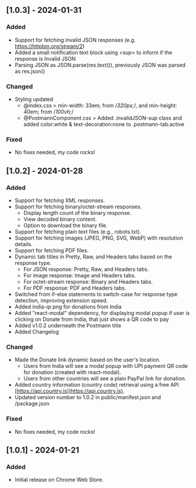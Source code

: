 ## [1.0.3] - 2024-01-31
### Added
- Support for fetching invalid JSON responses (e.g. https://httpbin.org/stream/2)
- Added a small notification text block using &lt;sup&gt; to inform if the response is Invalid JSON
- Parsing JSON as JSON.parse(res.text()), previously JSON was parsed as res.json()

### Changed
- Styling updated
  - @index.css > min-width: 33em; from /*320px;*/, and min-height: 40em; from /*100vh;*/
  - @PostmannComponent.css > Added .invalidJSON-sup class and added color:white & text-decoration:none to .postmann-tab.active

### Fixed
- No fixes needed, my code rocks!  

## [1.0.2] - 2024-01-28
### Added
- Support for fetching XML responses.
- Support for fetching binary/octet-stream responses.
  - Display length count of the binary response.
  - View decoded binary content.
  - Option to download the binary file.
- Support for fetching plain text files (e.g., robots.txt).
- Support for fetching images (JPEG, PNG, SVG, WebP) with resolution details.
- Support for fetching PDF files.
- Dynamic tab titles in Pretty, Raw, and Headers tabs based on the response type.
  - For JSON response: Pretty, Raw, and Headers tabs.
  - For image response: Image and Headers tabs.
  - For octet-stream response: Binary and Headers tabs.
  - For PDF response: PDF and Headers tabs.
- Switched from if-else statements to switch-case for response type detection, improving extension speed.
- Added india-qr.png for donations from India
- Added "react-modal" dependency, for displaying modal popup if user is clicking on Donate from India, that just shows a QR code to pay
- Added v1.0.2 underneath the Postmann title
- Added Changelog

### Changed

- Made the Donate link dynamic based on the user's location.
  - Users from India will see a modal popup with UPI payment QR code for donation (created with react-modal).
  - Users from other countries will see a plain PayPal link for donation.
- Added country information (country code) retrieval using a free API [https://api.country.is](https://api.country.is).
- Updated version number to 1.0.2 in public/manifest.json and /package.json

### Fixed
- No fixes needed, my code rocks!

## [1.0.1] - 2024-01-21
### Added
- Initial release on Chrome Web Store.
